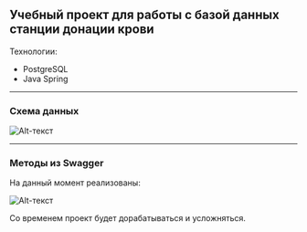 ## Учебный проект для работы с базой данных станции донации крови

Технологии:
- PostgreSQL
- Java Spring
____

### Схема данных
![Alt-текст](https://github.com/grebennikovas/donor/blob/master/ERD.jpg?raw=true "Схема данных")

____

### Методы из Swagger

На данный момент реализованы:

![Alt-текст](https://github.com/grebennikovas/donor/blob/master/swagger.jpg?raw=true "Swagger")

Со временем проект будет дорабатываться и усложняться.
